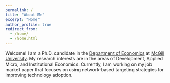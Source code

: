 ```yaml
---
permalink: /
title: "About Me"
excerpt: "Home"
author_profile: true
redirect_from: 
  - /home/
  - /home.html
---
```


Welcome! I am a Ph.D. candidate in the [Department of Economics](https://www.mcgill.ca/economics/) at [McGill University](https://www.mcgill.ca/). My research interests are in the areas of Development, Applied Micro, and Institutional Economics. Currently, I am working on my job market paper that focuses on using network-based targeting strategies for improving technology adoption.  
